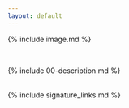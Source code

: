```yaml
---
layout: default
---
```


{% include image.md %}

<br>


{% include 00-description.md %}

<br>
{% include signature_links.md %}
